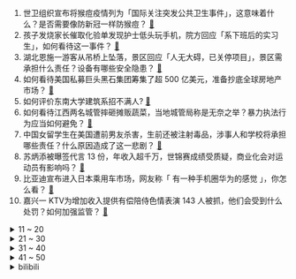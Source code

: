 1. 世卫组织宣布将猴痘疫情列为「国际关注突发公共卫生事件」，这意味着什么？是否需要像防新冠一样防猴痘？ [:link:](https://www.zhihu.com/question/544967961)
2. 孩子发烧家长催取化验单发现护士低头玩手机，院方回应「系下班后的实习生」，如何看待这一事件？ [:link:](https://www.zhihu.com/question/544936192)
3. 湖北恩施一游客从吊桥上坠落，景区回应「人无大碍，已关停项目」，景区需承担什么责任？设备有哪些安全隐患？ [:link:](https://www.zhihu.com/question/544915280)
4. 如何看待美国私募巨头黑石集团筹集了超 500 亿美元，准备抄底全球房地产市场？ [:link:](https://www.zhihu.com/question/544864005)
5. 如何评价东南大学建筑系招不满人? [:link:](https://www.zhihu.com/question/544555904)
6. 如何看待江西两名城管摔砸摊贩蔬菜，当地城管局称是无奈之举？暴力执法行为应当如何避免？ [:link:](https://www.zhihu.com/question/544743196)
7. 中国女留学生在美国遭前男友杀害，生前还被注射毒品，涉事人和学校将承担哪些责任？什么原因造成了这一悲剧？ [:link:](https://www.zhihu.com/question/544938196)
8. 苏炳添被曝签代言 13 份，年收入超千万，世锦赛成绩受质疑，商业化会对运动员有影响吗？ [:link:](https://www.zhihu.com/question/543946224)
9. 比亚迪宣布进入日本乘用车市场，网友称「 有一种手机圈华为的感觉 」，你怎么看？ [:link:](https://www.zhihu.com/question/544607306)
10. 嘉兴一 KTV为增加收入提供有偿陪侍色情表演 143 人被抓，他们会受到什么处罚？如何加强监管？ [:link:](https://www.zhihu.com/question/544858170)
<details>
<summary>11 ~ 20</summary>

11. 全国首例单身女性冻卵案一审败诉，医院称不能对健康女性实施以延迟生育为目的的冻卵，如何看待此事？ [:link:](https://www.zhihu.com/question/544928802)
12. 女子遇诈骗民警 11 轮苦劝无果，最终被骗 30 多万元，我们该如何提高防范意识避免类似事件的发生？ [:link:](https://www.zhihu.com/question/544862463)
13. 29 省公布 2021 年出生人口，安徽 4 年下降 47.6%，多省份创数十年新低，受哪些因素影响？ [:link:](https://www.zhihu.com/question/544924057)
14. 玄奘家族后人表示，供奉日本战犯不仅伤害了民族感情，也玷污了玄奘的清誉，历史上的玄奘是一个怎样的人？ [:link:](https://www.zhihu.com/question/544916041)
15. 为什么汉语中的「说服」一直读作 shuō 服，却有很多人念 shuì 服？ [:link:](https://www.zhihu.com/question/313282154)
16. 重要突破，我国舰载无人直升机试飞成功，这说明什么？ [:link:](https://www.zhihu.com/question/544800620)
17. 2022 LPL 夏季赛 EDG 1:2 不敌 RNG，领先一万经济被抢龙翻盘，如何评价这场比赛？ [:link:](https://www.zhihu.com/question/544952643)
18. 国内首次报告疫苗接种不良事件发生率，偶合症占比不良事件总数近10%，意味着什么？什么是偶合症？ [:link:](https://www.zhihu.com/question/545013451)
19. 国内首次报告新冠疫苗接种不良事件发生率为 70.45/100万，略低于常规接种疫苗，这意味着什么？ [:link:](https://www.zhihu.com/question/544966274)
20. 如何看待东北人凉席购买量反超南方？ [:link:](https://www.zhihu.com/question/544752807)
</details>
<details>
<summary>21 ~ 30</summary>

21. ai作画到了什么水平了？目前有哪些应用？ [:link:](https://www.zhihu.com/question/544951915)
22. 孤独的感觉是什么样的？ [:link:](https://www.zhihu.com/question/308914653)
23. 为什么越来越多的国人爱喝咖啡？ [:link:](https://www.zhihu.com/question/544731483)
24. 女子用张小泉拍蒜刀断手缝 4 针，收到张小泉赔偿款 417 元，如何看待此事？ [:link:](https://www.zhihu.com/question/544678441)
25. 你有什么想对infj说的，建议的？ [:link:](https://www.zhihu.com/question/376467692)
26. 油价上涨趋势下，买电车值得吗？ [:link:](https://www.zhihu.com/question/523486223)
27. 为什么像比尔·盖茨这样的人反而不戴劳力士或百达翡丽这样昂贵的手表？ [:link:](https://www.zhihu.com/question/420037280)
28. 为什么日本工匠精神在软件开发上没有体现？ [:link:](https://www.zhihu.com/question/544124280)
29. 现在的新能源车可以开10年吗？ [:link:](https://www.zhihu.com/question/481609226)
30. 问天实验舱与火箭组合体转运至发射区，即将实施发射，此次任务有哪些意义？你有哪些期待？ [:link:](https://www.zhihu.com/question/543901181)
</details>
<details>
<summary>31 ~ 40</summary>

31. 都说共情能力是高级情绪，可是为什么共情能力却总让人痛苦？ [:link:](https://www.zhihu.com/question/365150016)
32. 醒酒的方法有哪些？ [:link:](https://www.zhihu.com/question/536362230)
33. 不好看的男生是如何变帅的？ [:link:](https://www.zhihu.com/question/37299532)
34. 电影《国产凌凌漆》当中，当周星驰被枪毙时，为什么周星驰给了警察点钱，就轻易地逃脱了？ [:link:](https://www.zhihu.com/question/28600649)
35. 网传女子患癌长蛆，丈夫利用其直播赚钱，警方回应「虐待系网友误解，其他问题正核实 」，事件具体情况如何？ [:link:](https://www.zhihu.com/question/544692653)
36. 孩子3岁打算带他去环游中国一年，而不是入幼儿园，值得吗？ [:link:](https://www.zhihu.com/question/338107055)
37. 唐山再现打人事件，警方通报「双方吃饭时引起冲突，9 名违法嫌疑人均已到案」，具体情况如何？ [:link:](https://www.zhihu.com/question/544908461)
38. 有哪些《海绵宝宝》经典台词？ [:link:](https://www.zhihu.com/question/348024473)
39. 如何看待许嵩参加《你好星期六》? [:link:](https://www.zhihu.com/question/541095540)
40. 如何看待男乒频繁输外战？ [:link:](https://www.zhihu.com/question/544478600)
</details>
<details>
<summary>41 ~ 50</summary>

41. 为什么欧美游戏不喜欢带中国元素？ [:link:](https://www.zhihu.com/question/58193873)
42. 为什么很多网友都说电脑用5年左右就该换了？ [:link:](https://www.zhihu.com/question/521171582)
43. 上学因为家里穷，不用交学费，会被同学歧视吗? [:link:](https://www.zhihu.com/question/544727249)
44. 妈妈是心理学家或心理咨询师，人生会有什么不同？ [:link:](https://www.zhihu.com/question/359339516)
45. 如何评价 2022 年俄勒冈世锦赛女子 400 米栏麦克劳林以 50 秒 68 的成绩打破世界纪录？ [:link:](https://www.zhihu.com/question/544886028)
46. 看完张艺兴《大航海 2》线上演唱会有什么感受？ [:link:](https://www.zhihu.com/question/544501022)
47. 7 月 23 日四川新增本土确诊 18 例，本土无症状感染者 33 例，目前当地疫情情况如何？ [:link:](https://www.zhihu.com/question/545017675)
48. 7 月 23 日上海新增本土确诊 3 例、本土无症状 21  例，目前疫情情况如何？ [:link:](https://www.zhihu.com/question/545012660)
49. 怎么管理能力比你强的下属？ [:link:](https://www.zhihu.com/question/277993916)
50. 大众 CEO 将于 8 月底离职，这将对该企业带来哪些影响？ [:link:](https://www.zhihu.com/question/544847771)
</details><details>
<summary>bilibili</summary>

1. 《原神》须弥前瞻短片02——细雨与飞沙 [:link:](//www.bilibili.com/video/BV1UU4y1i72S)
2. 这真的是碳基生物能吃的玩意吗？？？ [:link:](//www.bilibili.com/video/BV1194y1S7PP)
3. 当我第一次打开MC [:link:](//www.bilibili.com/video/BV16t4y157gM)
4. 我开了一家“免费”中国制造24小时快闪店！ [:link:](//www.bilibili.com/video/BV13F411K7Uu)
5. 耗时120天！潜入海底，拍下珊瑚5亿年的秘密！ [:link:](//www.bilibili.com/video/BV1m94y1S7ma)
6. 谁能想到被狗子带大的猫居然是这样？！ [:link:](//www.bilibili.com/video/BV1Gt4y1574b)
7. 豆瓣8.4却曾紧急撤档，上映后排片量低至1%，我必须抢救一下这部国产最佳！【洞察社会系列77】 [:link:](//www.bilibili.com/video/BV1Jr4y1778F)
8. 东 汉 变 种 人 [:link:](//www.bilibili.com/video/BV1ZB4y1Y7Hm)
9. 《 最 伟 大 的 主 C 》 [:link:](//www.bilibili.com/video/BV1zG411n7Ww)
10. 泡泡糖机里有那些口味？那些up主在美国品尝过的【猫和老鼠】美食 [:link:](//www.bilibili.com/video/BV1Ed4y1S7Xo)
<details>
<summary>11 ~ 20</summary>

11. 舅舅我啊，最喜欢二次元了！ [:link:](//www.bilibili.com/video/BV1Wa411D74Q)
12. 满分神作！没看过这个故事，就不能算看过《世界奇妙物语》！从过去开始的日记 [:link:](//www.bilibili.com/video/BV1RY4y1L7iN)
13. 一定要和喜欢的人坐双层火车去大理！！！ [:link:](//www.bilibili.com/video/BV13a411u7eK)
14. “王大队长给我耍把戏” [:link:](//www.bilibili.com/video/BV1G34y1n7HJ)
15. 这不比职场偶像剧好嗑？笨蛋美人和她的冤种搭档，收拾烂摊子、吃醋、护妻，好宠好甜好晋江！！！ [:link:](//www.bilibili.com/video/BV1Ma411u7YJ)
16. 我的猫被盗视频了，被400万人点赞 [:link:](//www.bilibili.com/video/BV1Sd4y1Q73u)
17. 没想到，我有了新的爷爷。 [:link:](//www.bilibili.com/video/BV1Hd4y1S76L)
18. 【真人版火影】超 级 还 原！ [:link:](//www.bilibili.com/video/BV1aN4y1j7FR)
19. 越 努 力，越 滋 润？ [:link:](//www.bilibili.com/video/BV1Ea411D7zB)
20. 约 尔 蹦 迪 2.0，跳 极 乐 净 土！❤️【咬人猫】 [:link:](//www.bilibili.com/video/BV13W4y127j6)
</details>
<details>
<summary>21 ~ 30</summary>

21. 240s 每次 都会  很开心 [:link:](//www.bilibili.com/video/BV1A94y1X7Ds)
22. 坤 坤 打 美 国 人 [:link:](//www.bilibili.com/video/BV1mG411n7Xu)
23. 🐓鸡你太美，但是已黑化🐓 [:link:](//www.bilibili.com/video/BV1iG411n7EE)
24. 透明手表。下集预告 [:link:](//www.bilibili.com/video/BV1Da411S7gt)
25. 最好看的发型，我给每个人都找到了！【晓观】 [:link:](//www.bilibili.com/video/BV18B4y187RR)
26. 狗头吧的秘密武器！1000层高利贷！叠Q新理解！【垃圾英雄拯救计划】 [:link:](//www.bilibili.com/video/BV1ye4y197SF)
27. 兄弟齐心，七百来斤 [:link:](//www.bilibili.com/video/BV1QG411n77R)
28. 《焦糖布丁》，今天up请假一天，由理查德-蚊代做夏日甜品 [:link:](//www.bilibili.com/video/BV1Mr4y1L7Qd)
29. 【时代少年团】《时代夏令营》03：水上的卧龙凤雏们 [:link:](//www.bilibili.com/video/BV1X94y1S7dp)
30. 吕宋岛上如何玩骑兵？【小约翰】 [:link:](//www.bilibili.com/video/BV1Rg411Z7LV)
</details>
<details>
<summary>31 ~ 40</summary>

31. 这 就 是 真 的 暑 假 吗？ [:link:](//www.bilibili.com/video/BV1GB4y1e7Uu)
32. 《崩坏：星穹铁道》EP：「失控」 [:link:](//www.bilibili.com/video/BV13S4y1E78K)
33. 我就穿个反浩克去漫展 应该不过分吧？ [:link:](//www.bilibili.com/video/BV1U34y1J7Hi)
34. 【 我真是服了你这个老六 】 [:link:](//www.bilibili.com/video/BV1CG411n7JQ)
35. 完整版来喽 [:link:](//www.bilibili.com/video/BV1ia411M7XQ)
36. 主线动画《明日方舟：黎明前奏》先导PV2 [:link:](//www.bilibili.com/video/BV1RS4y177yB)
37. 这游戏画风变的我猝不及防 [:link:](//www.bilibili.com/video/BV1fU4y1i7JA)
38. 叮叮：首先我没有惹你们任何人 [:link:](//www.bilibili.com/video/BV1Xa411M7M7)
39. 狼人傻 [:link:](//www.bilibili.com/video/BV1zd4y1Q7BE)
40. 【海绵宝宝】耍把戏 [:link:](//www.bilibili.com/video/BV1Ne4y197WK)
</details>
<details>
<summary>41 ~ 50</summary>

41. 【罗翔X papi酱X LKs】聊聊自己。28岁的我只有一碗粉…【确实该聊聊】 [:link:](//www.bilibili.com/video/BV1Wd4y1Q7PT)
42. 夏日利器，好吃不腻！ [:link:](//www.bilibili.com/video/BV1pV4y1J78D)
43. 这样的结局是老板万万没想到的 [:link:](//www.bilibili.com/video/BV14V4y177Mo)
44. 她问我能不能去对面蛋糕店扫码换零钱给她的时候 心里突然难过了一下 [:link:](//www.bilibili.com/video/BV1fF411K7Yr)
45. 超意兴   厨子探店¥122 [:link:](//www.bilibili.com/video/BV13S4y1E7jB)
46. 这次是真的来帮你们戒猫的！ [:link:](//www.bilibili.com/video/BV1BY4y1L7MM)
47. 白鲟被正式宣布灭绝！ [:link:](//www.bilibili.com/video/BV1BN4y1j7xR)
48. 她一直这么勇吗？ [:link:](//www.bilibili.com/video/BV1hd4y1S7Fs)
49. 山竹：我没惹过你们任何人 [:link:](//www.bilibili.com/video/BV13T411E7Xv)
50. 大家好，我是SUPER JUNIOR的银赫，我来B站啦！我的生日会我来布置？关于生日直播的幕后故事 [:link:](//www.bilibili.com/video/BV1UG411n7Li)
</details>
<details>
<summary>51 ~ 60</summary>

51. 【原神最值收藏系列】全角色等级突破特产收集！全网最舒适领跑~ [:link:](//www.bilibili.com/video/BV1pV4y177Sj)
52. 只要获得成就，重力就会「随 机 翻 转 」？？ [:link:](//www.bilibili.com/video/BV1bN4y1j72D)
53. 他救下两条人命，却被人诬告上法庭？｜正义的算法 [:link:](//www.bilibili.com/video/BV12r4y1774S)
54. Bet On Me 演出版来啦！在渥太华蹦蹦跳跳，音乐超有魔力！ [:link:](//www.bilibili.com/video/BV1oB4y1Y7Xi)
55. 上课睡觉可不好 想个办法让她醒过来 [:link:](//www.bilibili.com/video/BV1YG411n7nj)
56. 一个男生如果狠在意你…… [:link:](//www.bilibili.com/video/BV1NY4y1j7EP)
57. 爽！边迷路边吃超辣美食的感觉，只能在9D重庆体验到！ [:link:](//www.bilibili.com/video/BV12V4y1J7GM)
58. 扫雷，但是是真人3D版！ [:link:](//www.bilibili.com/video/BV1o34y1J7sN)
59. 【原神金苹果群岛】(182+1)宝箱全收集重制版！原神2.8限时海岛！精准分类，路线规划！全网最贴心的金苹果群岛宝箱攻略！ [:link:](//www.bilibili.com/video/BV17V4y177Bs)
60. 《不是好友 胜似好友》 [:link:](//www.bilibili.com/video/BV1J94y1X7SE)
</details>
<details>
<summary>61 ~ 70</summary>

61. 重生之旅店老板 [:link:](//www.bilibili.com/video/BV1mN4y1j7Cj)
62. 可查可解绑！看看你的手机号绑定了多少账号 [:link:](//www.bilibili.com/video/BV1RB4y187XM)
63. 一份属于原魔玩家的海岛彩蛋 [:link:](//www.bilibili.com/video/BV1RU4y1i7cM)
64. 【鉴定热门】百万粉女网红居然吃国家二级保护动物大白鲨？网红降温喷雾竟是石油液化气做的！ [:link:](//www.bilibili.com/video/BV1Pr4y177Bn)
65. 整蛊！女友当着丈母娘的面把我脖子掰折了？她又被揍了！ [:link:](//www.bilibili.com/video/BV1J34y1n7A9)
66. 《如何公平的关闭小孩电脑》 [:link:](//www.bilibili.com/video/BV1oT41177eC)
67. 【绝对演绎x黄诗扶】但把我一生所有的眼泪还他丨《天上掉下个林妹妹》 [:link:](//www.bilibili.com/video/BV13B4y1Y7Sh)
68. 《 亲 妈 级 红 烧 肉 教 程 》 [:link:](//www.bilibili.com/video/BV1dB4y1Y7ZW)
69. 咳咳。知道短了。以后努力长一点。 [:link:](//www.bilibili.com/video/BV13e4y1971U)
70. 山东动物园黑熊被传已成精？学人走路冒充游客，爱喝啤酒9瓶不醉 [:link:](//www.bilibili.com/video/BV17g411Z7XL)
</details>
<details>
<summary>71 ~ 80</summary>

71. 原神金苹果群岛玩家摆烂现状 [:link:](//www.bilibili.com/video/BV1gW4y1U7Fh)
72. 霸屏30个暑假！它的好看之处原来在这里！《新白娘子传奇》P1 [:link:](//www.bilibili.com/video/BV1zr4y177zZ)
73. 和日本女友异地3年，我胖成了200斤！再见面去她家后... [:link:](//www.bilibili.com/video/BV1zN4y1j772)
74. 【张傲月X吕洞宾】我有一剑，可问天下！全国舞蹈冠军的神仙演绎！ [:link:](//www.bilibili.com/video/BV1mB4y187YB)
75. 【第五人格】新求生者古董商——技能展示视频 [:link:](//www.bilibili.com/video/BV1La411D7YH)
76. 后背长痘、鸡皮，身上油乎乎痒痒的？全是螨虫在做怪！ [:link:](//www.bilibili.com/video/BV1Mr4y1L7Yq)
77. “ 冰  块  刺  客 2.0 ” [:link:](//www.bilibili.com/video/BV1RB4y1a7Bb)
78. 坚持自律的1942天！今天开龙脊一不小心开到了“腰王”的基地，开启了我们二人的欢乐时光啊哈哈～ [:link:](//www.bilibili.com/video/BV1xS4y177ef)
79. 绕城一时爽，全家……就不会有啥好下场了嘛 [:link:](//www.bilibili.com/video/BV1Y94y1Q7hf)
80. 新疆真的没法玩儿，在新疆的生活啊啊啊啊…… [:link:](//www.bilibili.com/video/BV1bV4y1J7ab)
</details>
<details>
<summary>81 ~ 90</summary>

81. 自己乖乖吃肠肠，不争不抢吃一根拿一根 [:link:](//www.bilibili.com/video/BV1xr4y177F1)
82. 都表示函数，为啥初中用y，高中用f(x)?【初高中衔接】 [:link:](//www.bilibili.com/video/BV1Cd4y1S7Sx)
83. 听说每个人的记忆里是否都有一位这样的老师... [:link:](//www.bilibili.com/video/BV14d4y1Q7Nf)
84. 我就想学工科我有什么错… [:link:](//www.bilibili.com/video/BV1Ld4y1S7q6)
85. 《十面埋伏》 [:link:](//www.bilibili.com/video/BV1id4y1S7yM)
86. 整个世界都是岩浆！这也能生存？我的世界 [:link:](//www.bilibili.com/video/BV1kB4y1Y7t7)
87. 【散人】流浪猫猫 末世大冒险《stray》（已更新P3） [:link:](//www.bilibili.com/video/BV1jY4y1j7yx)
88. 【原神】⚡️一 切 为 了 至 冬⚡️ [:link:](//www.bilibili.com/video/BV1Mr4y1L7SD)
89. 大妈聊天经常故意： [:link:](//www.bilibili.com/video/BV1Cd4y1S7ed)
90. 要不要和我来一把刺激的黑暗游戏【水无月菌】 [:link:](//www.bilibili.com/video/BV12g411Z7FL)
</details>
<details>
<summary>91 ~ 100</summary>

91. 整蛊！第一次带父母去见山城小栗旬，爸爸沉默了..... [:link:](//www.bilibili.com/video/BV1Ka411M7Gm)
92. 手把手教大家写遗嘱 [:link:](//www.bilibili.com/video/BV1HS4y1E7Dt)
93. 人生建议 不要喝醉了玩百里守约 [:link:](//www.bilibili.com/video/BV11G411n7dW)
94. 明日方舟小动画[分冰棍] [:link:](//www.bilibili.com/video/BV13g411Z7G1)
95. 她一直这么会说怪话吗？ [:link:](//www.bilibili.com/video/BV1pB4y1Y7fU)
96. 谭sir直播带货了！他掉坑里了！他翻车了！ [:link:](//www.bilibili.com/video/BV1E94y1X7yw)
97. 《小陈总之潇洒不是摆烂》 [:link:](//www.bilibili.com/video/BV1KB4y1e73F)
98. 五连绝世！这就是终结孙策 [:link:](//www.bilibili.com/video/BV16U4y1i7rj)
99. 修 罗 炼 狱 [:link:](//www.bilibili.com/video/BV12F411K7tZ)
100. 第一次坐牢是什么体验 [:link:](//www.bilibili.com/video/BV1AG411H7kk)
</details></details>